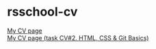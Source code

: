 # rsschool-cv

[My CV page](https://ValentinLevin.github.io/rsschool-cv/cv)  
[My CV page (task CV#2. HTML, CSS & Git Basics)](https://ValentinLevin.github.io/rsschool-cv)
